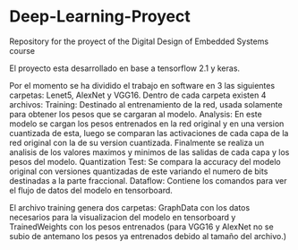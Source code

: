 # Deep-Learning-Proyect
Repository for the proyect of the Digital Design of Embedded Systems course

El proyecto esta desarrollado en base a tensorflow 2.1 y keras.

Por el momento se ha dividido el trabajo en software en 3 las siguientes carpetas: Lenet5, AlexNet y VGG16. Dentro de cada carpeta existen 4 archivos: 
Training: Destinado al entrenamiento de la red, usada solamente para obtener los pesos que se cargaran al modelo.
Analysis: En este modelo se cargan los pesos entrenados en la red original y en una version cuantizada de esta, luego se comparan las activaciones de cada capa de la red original con la de su version cuantizada. Finalmente se realiza un analisis de los valores maximos y minimos de las salidas de cada capa y los pesos del modelo.
Quantization Test: Se compara la accuracy del modelo original con versiones quantizadas de este variando el numero de bits destinadas a la parte fraccional.
Dataflow: Contiene los comandos para ver el flujo de datos del modelo en tensorboard.

El archivo training genera dos carpetas: GraphData con los datos necesarios para la visualizacion del modelo en tensorboard y TrainedWeights con los pesos entrenados (para VGG16 y AlexNet no se subio de antemano los pesos ya entrenados debido al tamaño del archivo.)

